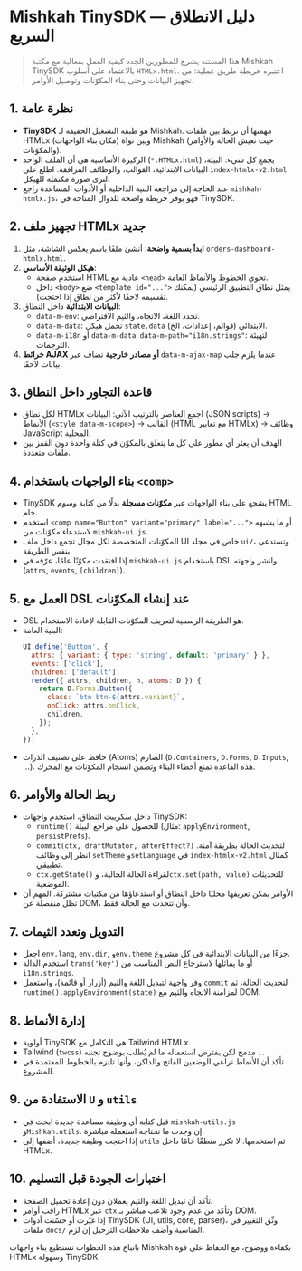 # Mishkah TinySDK — دليل الانطلاق السريع

> هذا المستند يشرح للمطورين الجدد كيفية العمل بفعالية مع مكتبة Mishkah TinySDK بالاعتماد على أسلوب `HTMLx.html`. اعتبره خريطة طريق عملية: من تجهيز البيانات وحتى بناء المكوّنات وتوصيل الأوامر.

## 1. نظرة عامة
- **TinySDK** هو طبقة التشغيل الخفيفة لـ Mishkah. مهمتها أن تربط بين ملفات HTMLx (مكان بناء الواجهات) وبين نواة Mishkah (حيث تعيش الحالة والأوامر والمكوّنات).
- الركيزة الأساسية هي أن الملف الواحد (`*.HTMLx.html`) يجمع كل شيء: البيئة، البيانات الابتدائية، القوالب، والوظائف المرافقة. اطلع على `index-htmlx-v2.html` لترى صورة مكتملة للهيكل.
- عند الحاجة إلى مراجعة البنية الداخلية أو الأدوات المساعدة راجع `mishkah-htmlx.js`، فهو يوفر خريطة واضحة للدوال المتاحة في TinySDK.

## 2. تجهيز ملف HTMLx جديد
1. **ابدأ بسمية واضحة**: أنشئ ملفًا باسم يعكس الشاشة، مثل `orders-dashboard-htmlx.html`.
2. **هيكل الوثيقة الأساسي**:
   - استخدم صفحة HTML عادية مع `<head>` تحوي الخطوط والأنماط العامة.
   - داخل `<body>` ضع `<template id="...">` يمثل نطاق التطبيق الرئيسي (يمكنك تقسيمه لاحقًا لأكثر من نطاق إذا احتجت).
3. **البيانات الابتدائية** داخل النطاق:
   - `data-m-env`: تحدد اللغة، الاتجاه، والثيم الافتراضي.
   - `data-m-data`: تحمل هيكل `state.data` الابتدائي (قوائم، إعدادات، الخ).
   - `data-m-i18n` أو `data-m-data data-m-path="i18n.strings"`: لتهيئة الترجمات.
4. **خرائط AJAX أو مصادر خارجية** تضاف عبر `data-m-ajax-map` عندما يلزم جلب بيانات لاحقًا.

## 3. قاعدة التجاور داخل النطاق
- لكل نطاق HTMLx اجمع العناصر بالترتيب الآتي: البيانات (JSON scripts) → الأنماط (`<style data-m-scope>`) → القالب (HTML مع تعابير HTMLx) → وظائف JavaScript المحلية.
- الهدف أن يعثر أي مطور على كل ما يتعلق بالمكوّن في كتلة واحدة دون القفز بين ملفات متعددة.

## 4. بناء الواجهات باستخدام `<comp>`
- TinySDK يشجع على بناء الواجهات عبر **مكوّنات مسجلة** بدلًا من كتابة وسوم HTML خام.
- استخدم `<comp name="Button" variant="primary" label="...">` أو ما يشبهه لاستدعاء مكوّنات من `mishkah-ui.js`.
- المكوّنات المتخصصة لكل مجال تجمع داخل ملف UI خاص في مجلد `ui/`، وتستدعى بنفس الطريقة.
- إذا افتقدت مكوّنًا عامًا، عرّفه في `mishkah-ui.js` باستخدام DSL وانشر واجهته (`attrs`, `events`, `[children]`).

## 5. العمل مع DSL عند إنشاء المكوّنات
- DSL هو الطريقة الرسمية لتعريف المكوّنات القابلة لإعادة الاستخدام.
- البنية العامة:
  ```javascript
  UI.define('Button', {
    attrs: { variant: { type: 'string', default: 'primary' } },
    events: ['click'],
    children: ['default'],
    render({ attrs, children, h, atoms: D }) {
      return D.Forms.Button({
        class: `btn btn-${attrs.variant}`,
        onClick: attrs.onClick,
        children,
      });
    },
  });
  ```
- حافظ على تصنيف الذرات (Atoms) الصارم (`D.Containers`, `D.Forms`, `D.Inputs`, ...). هذه القاعدة تمنع أخطاء البناء وتضمن انسجام المكوّنات مع المحرك.

## 6. ربط الحالة والأوامر
- داخل سكريبت النطاق، استخدم واجهات TinySDK:
  - `runtime()` للحصول على مراجع البيئة (مثال: `applyEnvironment`, `persistPrefs`).
  - `commit(ctx, draftMutator, afterEffect?)` لتحديث الحالة بطريقة آمنة. انظر إلى وظائف `setTheme` و`setLanguage` في `index-htmlx-v2.html` كمثال تطبيقي.
  - `ctx.getState()` لقراءة الحالة الحالية، و`ctx.set(path, value)` للتحديثات الموضعية.
- الأوامر يمكن تعريفها محليًا داخل النطاق أو استدعاؤها من مكتبات مشتركة. المهم أن تظل منفصلة عن DOM، وأن تتحدث مع الحالة فقط.

## 7. التدويل وتعدد الثيمات
- اجعل `env.lang`, `env.dir`, و`env.theme` جزءًا من البيانات الابتدائية في كل مشروع.
- استخدم الدالة `trans('key')` أو ما يماثلها لاسترجاع النص المناسب من `i18n.strings`.
- وفر واجهة لتبديل اللغة والثيم (أزرار أو قائمة)، واستعمل `commit` لتحديث الحالة، ثم `runtime().applyEnvironment(state)` لمزامنة الاتجاه والثيم مع DOM.

## 8. إدارة الأنماط
- أولوية TinySDK هي  التكامل مع Tailwind HTMLx.
- Tailwind (`twcss`) مدمج لكن يفترض استعماله ما لم يُطلب بوضوح تجنبه . .
- تأكد أن الأنماط تراعي الوضعين الفاتح والداكن، وأنها تلتزم بالخطوط المعتمدة في المشروع.

## 9. الاستفادة من `U` و `utils`
- قبل كتابة أي وظيفة مساعدة جديدة ابحث في `mishkah-utils.js` و`Mishkah.utils`. إن وجدت ما تحتاجه استعمله مباشرة.
- إذا احتجت وظيفة جديدة، أضفها إلى `utils` ثم استخدمها. لا تكرر منطقًا خامًا داخل HTMLx.

## 10. اختبارات الجودة قبل التسليم
- تأكد أن تبديل اللغة والثيم يعملان دون إعادة تحميل الصفحة.
- راقب أوامر HTMLx عبر `ctx` وتأكد من عدم وجود تلاعب مباشر بـ DOM.
- إذا غيّرت أو حسّنت أدوات TinySDK (UI, utils, core, parser)، وثّق التغيير في ملفات `docs/` المناسبة وأضف ملاحظات الترحيل إن لزم.

باتباع هذه الخطوات تستطيع بناء واجهات Mishkah بكفاءة ووضوح، مع الحفاظ على قوة HTMLx وسهولة TinySDK.
